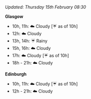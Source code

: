 *Updated: Thursday 15th February 08:30*

**Glasgow**

* 10h, 11h: :cloud: Cloudy [:umbrella: as of 10h]
* 12h: :cloud: Cloudy
* 13h, 14h: :umbrella: Rainy
* 15h, 16h: :cloud: Cloudy
* 17h: :cloud: Cloudy [:umbrella: as of 10h]
* 18h - 21h: :cloud: Cloudy

**Edinburgh**

* 10h, 11h: :cloud: Cloudy [:umbrella: as of 10h]
* 12h - 21h: :cloud: Cloudy
